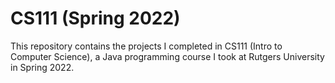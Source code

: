 # CS111 (Spring 2022)

This repository contains the projects I completed in CS111 (Intro to Computer Science), a Java programming course I took at Rutgers University in Spring 2022.
